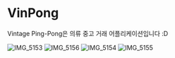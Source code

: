 # VinPong
Vintage Ping-Pong은 의류 중고 거래 어플리케이션입니다 :D   

![IMG_5153](https://github.com/zero-to-infinite/VinPong/assets/94723713/ec41a284-7e99-4f67-91a0-1dc9b78b65f9)
![IMG_5156](https://github.com/zero-to-infinite/VinPong/assets/94723713/faefc0a9-0e03-4d50-8931-a8bd407a47dc)
![IMG_5154](https://github.com/zero-to-infinite/VinPong/assets/94723713/aeaecc7c-38c7-44c7-be12-f7f633ba46b6)
![IMG_5155](https://github.com/zero-to-infinite/VinPong/assets/94723713/b808264b-0bfa-44e8-ac81-4da3d8b49c9f)
